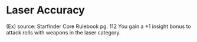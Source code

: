 # Laser Accuracy 
(Ex)
source: Starfinder Core Rulebook pg. 112
You gain a +1 insight bonus to attack rolls with weapons in the laser category.

